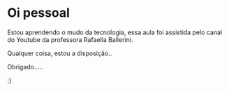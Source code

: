# Oi pessoal

Estou aprendendo o mudo da tecnologia, essa aula foi assistida pelo canal do Youtube da professora Rafaella Ballerini.

Qualquer coisa, estou a disposição..

Obrigado.....

:)
